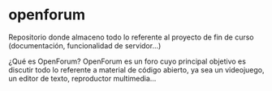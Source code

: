# openforum
Repositorio donde almaceno todo lo referente al proyecto de fin de curso (documentación, funcionalidad de servidor...)

¿Qué es OpenForum?
OpenForum es un foro cuyo principal objetivo es discutir todo lo referente a material de código abierto, ya sea un videojuego, un editor de texto, reproductor multimedia...
